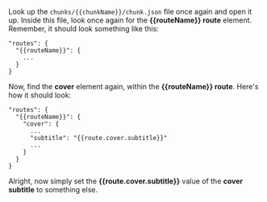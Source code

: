 Look up the ```chunks/{{chunkName}}/chunk.json``` file once again and open it up. Inside this file, look once again for the **{{routeName}} route** element. Remember, it should look something like this:

```  
"routes": {
  "{{routeName}}": {
    ...
  }
}
```

Now, find the **cover** element again, within the **{{routeName}} route**. Here's how it should look:

```  
"routes": {
  "{{routeName}}": {
    "cover": {
      ...
      "subtitle": "{{route.cover.subtitle}}"
      ...
    }
  }
}
```

Alright, now simply set the **{{route.cover.subtitle}}** value of the **cover subtitle** to something else.
